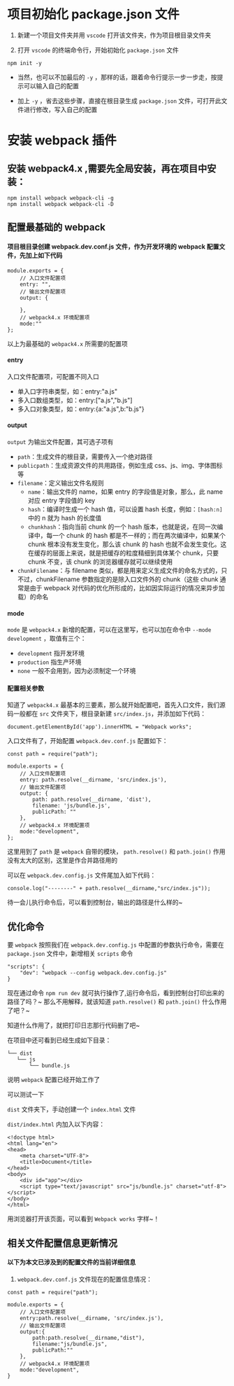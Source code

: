 
# 项目初始化 package.json 文件

1. 新建一个项目文件夹并用 `vscode` 打开该文件夹，作为项目根目录文件夹

2. 打开 `vscode` 的终端命令行，开始初始化 `package.json` 文件

```
npm init -y
```

* 当然，也可以不加最后的 `-y` ，那样的话，跟着命令行提示一步一步走，按提示可以输入自己的配置

* 加上 `-y` ，省去这些步骤，直接在根目录生成 `package.json` 文件，可打开此文件进行修改，写入自己的配置

# 安装 webpack 插件

## 安装 webpack4.x ,需要先全局安装，再在项目中安装：

```
npm install webpack webpack-cli -g
npm install webpack webpack-cli -D
```

## 配置最基础的 webpack

#### 项目根目录创建 webpack.dev.conf.js 文件，作为开发环境的 webpack 配置文件，先加上如下代码


```
module.exports = {
    // 入口文件配置项
    entry: "",
    // 输出文件配置项
    output: {
        
    },
    // webpack4.x 环境配置项
    mode:""
};
```


以上为最基础的 `webpack4.x` 所需要的配置项

#### entry

入口文件配置项，可配置不同入口

- 单入口字符串类型，如：entry:"a.js" 
- 多入口数组类型，如：entry:["a.js","b.js"]
- 多入口对象类型，如：entry:{a:"a.js",b:"b.js"}

#### output

`output` 为输出文件配置，其可选子项有

- `path`：生成文件的根目录，需要传入一个绝对路径
- `publicpath`：生成资源文件的共用路径，例如生成 css、js、img、字体图标等
- `filename`：定义输出文件名规则
    * `name`：输出文件的 name，如果 entry 的字段值是对象，那么，此 name 对应 entry 字段值的 key
    * `hash`：编译时生成一个 hash 值，可以设置 hash 长度，例如：`[hash:n]`中的 n 就为 hash 的长度值 
    * `chunkhash`：指向当前 chunk 的一个 hash 版本，也就是说，在同一次编译中，每一个 chunk 的 hash 都是不一样的；而在两次编译中，如果某个 chunk 根本没有发生变化，那么该 chunk 的 hash 也就不会发生变化。这在缓存的层面上来说，就是把缓存的粒度精细到具体某个 chunk，只要 chunk 不变，该 chunk 的浏览器缓存就可以继续使用 
- `chunkFilename`：与 filename 类似，都是用来定义生成文件的命名方式的，只不过，chunkFilename 参数指定的是除入口文件外的 chunk（这些 chunk 通常是由于 webpack 对代码的优化所形成的，比如因实际运行的情况来异步加载）的命名

#### mode

`mode` 是 `webpack4.x` 新增的配置，可以在这里写，也可以加在命令中 `--mode development` ，取值有三个：
- `development` 指开发环境
- `production` 指生产环境
- `none` 一般不会用到，因为必须制定一个环境

#### 配置相关参数

知道了 `webpack4.x` 最基本的三要素，那么就开始配置吧，首先入口文件，我们源码一般都在 `src` 文件夹下，根目录新建 `src/index.js`，并添加如下代码：

```
document.getElementById('app').innerHTML = "Webpack works";
```

入口文件有了，开始配置 `webpack.dev.conf.js` 配置如下：

```
const path = require("path");

module.exports = {
    // 入口文件配置项
    entry: path.resolve(__dirname, 'src/index.js'),
    // 输出文件配置项
    output: {
        path: path.resolve(__dirname, 'dist'),
        filename: 'js/bundle.js',
        publicPath: ""
    },
    // webpack4.x 环境配置项
    mode:"development",
};
```

这里用到了 `path` 是 `webpack` 自带的模块， `path.resolve()` 和 `path.join()` 作用没有太大的区别，这里是作合并路径用的

可以在 `webpack.dev.config.js` 文件尾加入如下代码：

```
console.log("--------" + path.resolve(__dirname,"src/index.js"));
```

待一会儿执行命令后，可以看到控制台，输出的路径是什么样的~

## 优化命令

要 `webpack` 按照我们在 `webpack.dev.config.js` 中配置的参数执行命令，需要在 `package.json` 文件中，新增相关 `scripts` 命令

```
"scripts": {
    "dev": "webpack --config webpack.dev.config.js"
}
```


现在通过命令 `npm run dev` 就可执行操作了,运行命令后，看到控制台打印出来的路径了吗？~ 那么不用解释，就该知道 `path.resolve()` 和 `path.join()` 什么作用了吧？~

知道什么作用了，就把打印日志那行代码删了吧~

在项目中还可看到已经生成如下目录：

```
└── dist
   └── js
       └── bundle.js                     
```

说明 `webpack` 配置已经开始工作了

可以测试一下

`dist` 文件夹下，手动创建一个 `index.html` 文件

`dist/index.html` 内加入以下内容：

```
<!doctype html>
<html lang="en">
<head>
    <meta charset="UTF-8">
    <title>Document</title>
</head>
<body>
    <div id="app"></div>
    <script type="text/javascript" src="js/bundle.js" charset="utf-8"></script>
</body>
</html>
```

用浏览器打开该页面，可以看到 `Webpack works` 字样~！


## 相关文件配置信息更新情况

#### 以下为本文已涉及到的配置文件的当前详细信息

1. `webpack.dev.conf.js` 文件现在的配置信息情况：

```
const path = require("path");

module.exports = {
    // 入口文件配置项
    entry:path.resolve(__dirname, 'src/index.js'),
    // 输出文件配置项
    output:{
        path:path.resolve(__dirname,"dist"),
        filename:"js/bundle.js",
        publicPath:""
    },
    // webpack4.x 环境配置项
    mode:"development",
}
```
